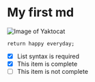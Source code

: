 # My first md
![Image of Yaktocat](https://octodex.github.com/images/yaktocat.png)
```
return happy everyday;
```
- [x] List syntax is required
- [x] This item is complete
- [ ] This item is not complete
